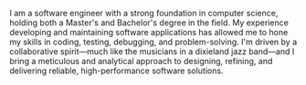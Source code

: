 I am a software engineer with a strong foundation in computer science, holding both a Master's and Bachelor's degree in the field. My experience developing and maintaining software applications has allowed me to hone my skills in coding, testing, debugging, and problem-solving. I'm driven by a collaborative spirit—much like the musicians in a dixieland jazz band—and I bring a meticulous and analytical approach to designing, refining, and delivering reliable, high-performance software solutions.
<!--
**nimamoradi/nimamoradi** is a ✨ _special_ ✨ repository because its `README.md` (this file) appears on your GitHub profile.

Here are some ideas to get you started:

- 🔭 I’m currently working on ...
- 🌱 I’m currently learning ...
- 👯 I’m looking to collaborate on ...
- 🤔 I’m looking for help with ...
- 💬 Ask me about ...
- 📫 How to reach me: ...
- 😄 Pronouns: ...
- ⚡ Fun fact: ...
-->
